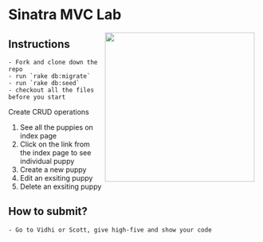 # Sinatra MVC Lab

<img src="https://media1.tenor.com/images/eaccdc8a3ed89ae8385579ea03223417/tenor.gif" hspace="10" align="right" width="300">

## Instructions

    - Fork and clone down the repo
    - run `rake db:migrate`
    - run `rake db:seed`
    - checkout all the files before you start

Create CRUD operations

1. See all the puppies on index page
2. Click on the link from the index page to see individual puppy
3. Create a new puppy
4. Edit an exsiting puppy
5. Delete an exsiting puppy

## How to submit?

    - Go to Vidhi or Scott, give high-five and show your code


